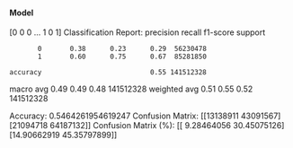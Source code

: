 #### Model
[0 0 0 ... 1 0 1]
Classification Report:
              precision    recall  f1-score   support

           0       0.38      0.23      0.29  56230478
           1       0.60      0.75      0.67  85281850

    accuracy                           0.55 141512328
   macro avg       0.49      0.49      0.48 141512328
weighted avg       0.51      0.55      0.52 141512328

Accuracy: 0.5464261954619247
Confusion Matrix:
[[13138911 43091567]
 [21094718 64187132]]
Confusion Matrix (%):
[[ 9.28464056 30.45075126]
 [14.90662919 45.35797899]]

